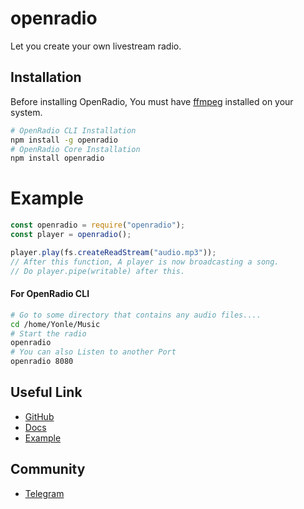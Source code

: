 # openradio
Let you create your own livestream radio.

## Installation
Before installing OpenRadio, You must have [ffmpeg](https://ffmpeg.org) installed on your system.
```bash
# OpenRadio CLI Installation
npm install -g openradio
# OpenRadio Core Installation
npm install openradio
```
# Example
```js
const openradio = require("openradio");
const player = openradio();

player.play(fs.createReadStream("audio.mp3"));
// After this function, A player is now broadcasting a song. 
// Do player.pipe(writable) after this.
```

#### For OpenRadio CLI
```bash
# Go to some directory that contains any audio files....
cd /home/Yonle/Music
# Start the radio
openradio
# You can also Listen to another Port
openradio 8080
```
## Useful Link
- [GitHub](https://github.com/Yonle/openradio)
- [Docs](https://github.com/Yonle/openradio/tree/radio/docs)
- [Example](https://github.com/Yonle/openradio/tree/radio/example)

## Community
- [Telegram](https://t.me/yonlecoder)
